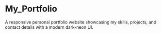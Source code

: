 # My_Portfolio
A responsive personal portfolio website showcasing my skills, projects, and contact details with a modern dark-neon UI.
